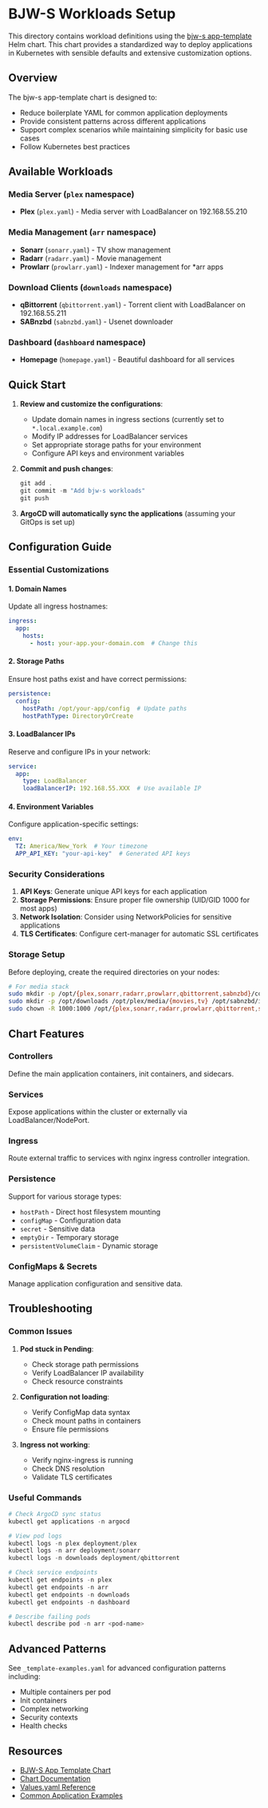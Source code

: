 # BJW-S Workloads Setup

This directory contains workload definitions using the [bjw-s app-template](https://github.com/bjw-s/helm-charts/tree/main/charts/other/app-template) Helm chart. This chart provides a standardized way to deploy applications in Kubernetes with sensible defaults and extensive customization options.

## Overview

The bjw-s app-template chart is designed to:
- Reduce boilerplate YAML for common application deployments
- Provide consistent patterns across different applications
- Support complex scenarios while maintaining simplicity for basic use cases
- Follow Kubernetes best practices

## Available Workloads

### Media Server (`plex` namespace)

- **Plex** (`plex.yaml`) - Media server with LoadBalancer on 192.168.55.210

### Media Management (`arr` namespace)

- **Sonarr** (`sonarr.yaml`) - TV show management
- **Radarr** (`radarr.yaml`) - Movie management  
- **Prowlarr** (`prowlarr.yaml`) - Indexer management for *arr apps

### Download Clients (`downloads` namespace)

- **qBittorrent** (`qbittorrent.yaml`) - Torrent client with LoadBalancer on 192.168.55.211
- **SABnzbd** (`sabnzbd.yaml`) - Usenet downloader

### Dashboard (`dashboard` namespace)

- **Homepage** (`homepage.yaml`) - Beautiful dashboard for all services

## Quick Start

1. **Review and customize the configurations**:
   - Update domain names in ingress sections (currently set to `*.local.example.com`)
   - Modify IP addresses for LoadBalancer services
   - Set appropriate storage paths for your environment
   - Configure API keys and environment variables

2. **Commit and push changes**:
   ```powershell
   git add .
   git commit -m "Add bjw-s workloads"
   git push
   ```

3. **ArgoCD will automatically sync the applications** (assuming your GitOps is set up)

## Configuration Guide

### Essential Customizations

#### 1. Domain Names
Update all ingress hostnames:
```yaml
ingress:
  app:
    hosts:
      - host: your-app.your-domain.com  # Change this
```

#### 2. Storage Paths
Ensure host paths exist and have correct permissions:
```yaml
persistence:
  config:
    hostPath: /opt/your-app/config  # Update paths
    hostPathType: DirectoryOrCreate
```

#### 3. LoadBalancer IPs
Reserve and configure IPs in your network:
```yaml
service:
  app:
    type: LoadBalancer
    loadBalancerIP: 192.168.55.XXX  # Use available IP
```

#### 4. Environment Variables
Configure application-specific settings:
```yaml
env:
  TZ: America/New_York  # Your timezone
  APP_API_KEY: "your-api-key"  # Generated API keys
```

### Security Considerations

1. **API Keys**: Generate unique API keys for each application
2. **Storage Permissions**: Ensure proper file ownership (UID/GID 1000 for most apps)
3. **Network Isolation**: Consider using NetworkPolicies for sensitive applications
4. **TLS Certificates**: Configure cert-manager for automatic SSL certificates

### Storage Setup

Before deploying, create the required directories on your nodes:

```bash
# For media stack
sudo mkdir -p /opt/{plex,sonarr,radarr,prowlarr,qbittorrent,sabnzbd}/config
sudo mkdir -p /opt/downloads /opt/plex/media/{movies,tv} /opt/sabnzbd/incomplete
sudo chown -R 1000:1000 /opt/{plex,sonarr,radarr,prowlarr,qbittorrent,sabnzbd,downloads}
```

## Chart Features

### Controllers
Define the main application containers, init containers, and sidecars.

### Services  
Expose applications within the cluster or externally via LoadBalancer/NodePort.

### Ingress
Route external traffic to services with nginx ingress controller integration.

### Persistence
Support for various storage types:
- `hostPath` - Direct host filesystem mounting
- `configMap` - Configuration data
- `secret` - Sensitive data
- `emptyDir` - Temporary storage
- `persistentVolumeClaim` - Dynamic storage

### ConfigMaps & Secrets
Manage application configuration and sensitive data.

## Troubleshooting

### Common Issues

1. **Pod stuck in Pending**:
   - Check storage path permissions
   - Verify LoadBalancer IP availability
   - Check resource constraints

2. **Configuration not loading**:
   - Verify ConfigMap data syntax
   - Check mount paths in containers
   - Ensure file permissions

3. **Ingress not working**:
   - Verify nginx-ingress is running
   - Check DNS resolution
   - Validate TLS certificates

### Useful Commands

```powershell
# Check ArgoCD sync status
kubectl get applications -n argocd

# View pod logs
kubectl logs -n plex deployment/plex
kubectl logs -n arr deployment/sonarr
kubectl logs -n downloads deployment/qbittorrent

# Check service endpoints
kubectl get endpoints -n plex
kubectl get endpoints -n arr
kubectl get endpoints -n downloads
kubectl get endpoints -n dashboard

# Describe failing pods
kubectl describe pod -n arr <pod-name>
```

## Advanced Patterns

See `_template-examples.yaml` for advanced configuration patterns including:
- Multiple containers per pod
- Init containers
- Complex networking
- Security contexts
- Health checks

## Resources

- [BJW-S App Template Chart](https://github.com/bjw-s/helm-charts/tree/main/charts/other/app-template)
- [Chart Documentation](https://bjw-s.github.io/helm-charts/docs/app-template/)
- [Values.yaml Reference](https://github.com/bjw-s/helm-charts/blob/main/charts/other/app-template/values.yaml)
- [Common Application Examples](https://github.com/onedr0p/home-ops)
